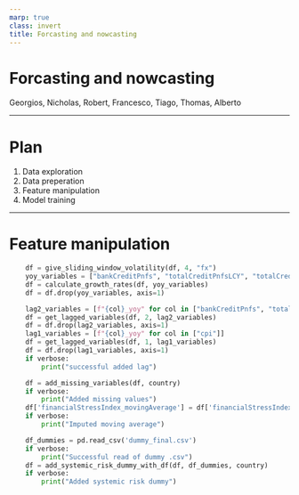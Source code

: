 ```yaml
---
marp: true
class: invert
title: Forcasting and nowcasting
---
```


# Forcasting and nowcasting

Georgios, Nicholas, Robert, Francesco, Tiago, Thomas, Alberto

---

# Plan

1. Data exploration
2. Data preperation
3. Feature manipulation
4. Model training

---

# Feature manipulation

```python
    df = give_sliding_window_volatility(df, 4, "fx")
    yoy_variables = ["bankCreditPnfs", "totalCreditPnfsLCY", "totalCreditPnfs2GDP"]
    df = calculate_growth_rates(df, yoy_variables)
    df = df.drop(yoy_variables, axis=1)

    lag2_variables = [f"{col}_yoy" for col in ["bankCreditPnfs", "totalCreditPnfsLCY", "totalCreditPnfs2GDP"]]
    df = get_lagged_variables(df, 2, lag2_variables)
    df = df.drop(lag2_variables, axis=1)
    lag1_variables = [f"{col}_yoy" for col in ["cpi"]]
    df = get_lagged_variables(df, 1, lag1_variables)
    df = df.drop(lag1_variables, axis=1)
    if verbose:
        print("successful added lag")

    df = add_missing_variables(df, country)
    if verbose:
        print("Added missing values")
    df['financialStressIndex_movingAverage'] = df['financialStressIndex'].rolling(12).mean()
    if verbose:
        print("Imputed moving average")

    df_dummies = pd.read_csv('dummy_final.csv')
    if verbose:
        print("Successful read of dummy .csv")
    df = add_systemic_risk_dummy_with_df(df, df_dummies, country)
    if verbose:
        print("Added systemic risk dummy")


```
